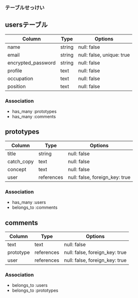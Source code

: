 
### テーブルせっけい

## usersテーブル
| Column             | Type   | Options     |
| ------------------ | ------ | ----------- |
| name               | string | null: false |
| email              | string | null: false, unique: true |
| encrypted_password | string | null: false |
| profile            | text   | null: false |
| occupation         | text   | null: false |
| position           | text   | null: false |

### Association

- has_many :prototypes
- has_many :comments

## prototypes

| Column             | Type   | Options     |
| ------------------ | ------ | ----------- |
| title              | string | null: false |
| catch_copy         | text   | null: false |
| concept            | text   | null: false |
| user               | references | null: false, foreign_key: true |
### Association

- has_many :users
- belongs_to :comments

## comments

| Column             | Type   | Options     |
| ------------------ | ------ | ----------- |
| text               | text   | null: false |
| prototype          | references  | null: false, foreign_key: true |
| user               | references  | null: false, foreign_key: true |

### Association

- belongs_to :users
- belongs_to :prototypes